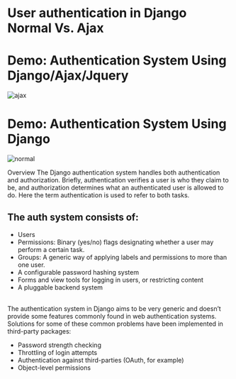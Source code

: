 # User authentication in Django Normal Vs. Ajax
# Demo: Authentication System Using Django/Ajax/Jquery
![ajax](https://user-images.githubusercontent.com/67781881/132255146-7ec7ec6d-307d-4e14-b4a9-3ba8813c8b1d.gif)
# Demo: Authentication System Using Django
![normal](https://user-images.githubusercontent.com/67781881/132255095-4123af41-ee2f-4fa6-bf35-ac3dd171e516.gif)

Overview
The Django authentication system handles both authentication and authorization.
Briefly, authentication verifies a user is who they claim to be, and authorization
determines what an authenticated user is allowed to do. Here the term authentication
is used to refer to both tasks.
## The auth system consists of:
* Users
* Permissions: Binary (yes/no) flags designating whether a user may perform a certain task.
* Groups: A generic way of applying labels and permissions to more than one user.
* A configurable password hashing system
* Forms and view tools for logging in users, or restricting content
* A pluggable backend system
<br>
The authentication system in Django aims to be very generic and doesn’t provide some features commonly found in web authentication systems. Solutions for some of these common problems have been implemented in third-party packages:

* Password strength checking
* Throttling of login attempts
* Authentication against third-parties (OAuth, for example)
* Object-level permissions
